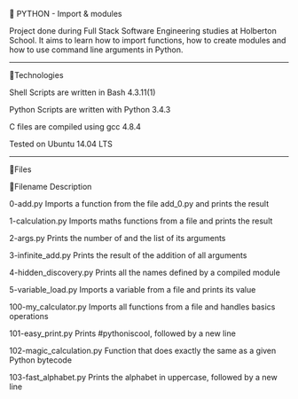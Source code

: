  PYTHON - Import & modules


Project done during Full Stack Software Engineering studies at Holberton School. It aims to learn how to import functions, how to create modules and how to use command line arguments in Python.


****************************************************************************************************************************************************
Technologies

Shell Scripts are written in Bash 4.3.11(1)


Python Scripts are written with Python 3.4.3


C files are compiled using gcc 4.8.4


Tested on Ubuntu 14.04 LTS

***************************************************************************************************************************************************


Files


Filename                                     	Description


0-add.py	                              Imports a function from the file add_0.py and prints the result


1-calculation.py                             Imports maths functions from a file and prints the result


2-args.py	                             Prints the number of and the list of its arguments


3-infinite_add.py	                     Prints the result of the addition of all arguments


4-hidden_discovery.py	                     Prints all the names defined by a compiled module


5-variable_load.py	                    Imports a variable from a file and prints its value


100-my_calculator.py	                    Imports all functions from a file and handles basics operations


101-easy_print.py	                    Prints #pythoniscool, followed by a new line


102-magic_calculation.py                	Function that does exactly the same as a given Python bytecode


103-fast_alphabet.py                    	Prints the alphabet in uppercase, followed by a new line
